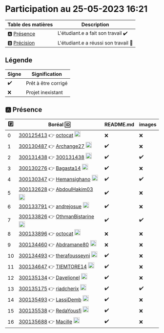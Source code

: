 # Participation au 25-05-2023 16:21

| Table des matières            | Description                                             |
|-------------------------------|---------------------------------------------------------|
| :a: [Présence](#a-présence)   | L'étudiant.e a fait son travail    :heavy_check_mark:   |
| :b: [Précision](#b-précision) | L'étudiant.e a réussi son travail  :tada:               |

## Légende

| Signe              | Signification                 |
|--------------------|-------------------------------|
| :heavy_check_mark: | Prêt à être corrigé           |
| :x:                | Projet inexistant             |

## :a: Présence

|:hash:| Boréal :id:                | README.md    | images |
|------|----------------------------|--------------|--------|
| 0 | [300125413](../300125413/README.md) :point_right: [octocat](https://github.com/octocat) <image src='https://avatars0.githubusercontent.com/u/583231?s=460&v=4' width=20 height=20></image> | :x: | :x: |
| 1 | [300130487](../300130487/README.md) :point_right: [Archange27](https://github.com/Archange27) <image src='https://avatars0.githubusercontent.com/u/133054165?s=460&v=4' width=20 height=20></image> | :heavy_check_mark: | :x: |
| 2 | [300131438](../300131438/README.md) :point_right: [300131438](https://github.com/300131438) <image src='https://avatars0.githubusercontent.com/u/133056510?s=460&v=4' width=20 height=20></image> | :heavy_check_mark: | :heavy_check_mark: |
| 3 | [300130276](../300130276/README.md) :point_right: [Bagasta14](https://github.com/Bagasta14) <image src='https://avatars0.githubusercontent.com/u/122647527?s=460&v=4' width=20 height=20></image> | :heavy_check_mark: | :x: |
| 4 | [300130347](../300130347/README.md) :point_right: [Hemansighano](https://github.com/Hemansighano) <image src='https://avatars0.githubusercontent.com/u/130868298?s=460&v=4' width=20 height=20></image> | :heavy_check_mark: | :heavy_check_mark: |
| 5 | [300132628](../300132628/README.md) :point_right: [AbdoulHakim03](https://github.com/AbdoulHakim03) <image src='https://avatars0.githubusercontent.com/u/133056557?s=460&v=4' width=20 height=20></image> | :heavy_check_mark: | :x: |
| 6 | [300133791](../300133791/README.md) :point_right: [andrejosue](https://github.com/andrejosue) <image src='https://avatars0.githubusercontent.com/u/133054512?s=460&v=4' width=20 height=20></image> | :heavy_check_mark: | :x: |
| 7 | [300133826](../300133826/README.md) :point_right: [OthmanBistarine](https://github.com/OthmanBistarine) <image src='https://avatars0.githubusercontent.com/u/133056364?s=460&v=4' width=20 height=20></image> | :heavy_check_mark: | :heavy_check_mark: |
| 8 | [300133896](../300133896/README.md) :point_right: [octocat](https://github.com/octocat) <image src='https://avatars0.githubusercontent.com/u/583231?s=460&v=4' width=20 height=20></image> | :x: | :x: |
| 9 | [300134460](../300134460/README.md) :point_right: [Abdramane80](https://github.com/Abdramane80) <image src='https://avatars0.githubusercontent.com/u/133164401?s=460&v=4' width=20 height=20></image> | :x: | :x: |
| 10 | [300134493](../300134493/README.md) :point_right: [therafousseyni](https://github.com/therafousseyni) <image src='https://avatars0.githubusercontent.com/u/133056541?s=460&v=4' width=20 height=20></image> | :heavy_check_mark: | :x: |
| 11 | [300134647](../300134647/README.md) :point_right: [TIEMTORE14](https://github.com/TIEMTORE14) <image src='https://avatars0.githubusercontent.com/u/133057032?s=460&v=4' width=20 height=20></image> | :heavy_check_mark: | :x: |
| 12 | [300135134](../300135134/README.md) :point_right: [Davelionel](https://github.com/Davelionel) <image src='https://avatars0.githubusercontent.com/u/133054332?s=460&v=4' width=20 height=20></image> | :heavy_check_mark: | :x: |
| 13 | [300135175](../300135175/README.md) :point_right: [riadcherix](https://github.com/riadcherix) <image src='https://avatars0.githubusercontent.com/u/133053723?s=460&v=4' width=20 height=20></image> | :heavy_check_mark: | :heavy_check_mark: |
| 14 | [300135493](../300135493/README.md) :point_right: [LassiDemb](https://github.com/LassiDemb) <image src='https://avatars0.githubusercontent.com/u/131210227?s=460&v=4' width=20 height=20></image> | :heavy_check_mark: | :x: |
| 15 | [300135538](../300135538/README.md) :point_right: [RedaYousfi](https://github.com/RedaYousfi) <image src='https://avatars0.githubusercontent.com/u/133056385?s=460&v=4' width=20 height=20></image> | :heavy_check_mark: | :x: |
| 16 | [300135688](../300135688/README.md) :point_right: [Macille](https://github.com/Macille) <image src='https://avatars0.githubusercontent.com/u/133053743?s=460&v=4' width=20 height=20></image> | :heavy_check_mark: | :x: |
